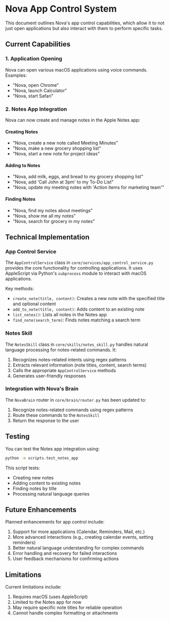 # Nova App Control System

This document outlines Nova's app control capabilities, which allow it to not just open applications but also interact with them to perform specific tasks.

## Current Capabilities

### 1. Application Opening

Nova can open various macOS applications using voice commands. Examples:
- "Nova, open Chrome"
- "Nova, launch Calculator"
- "Nova, start Safari"

### 2. Notes App Integration

Nova can now create and manage notes in the Apple Notes app:

#### Creating Notes
- "Nova, create a new note called Meeting Minutes"
- "Nova, make a new grocery shopping list"
- "Nova, start a new note for project ideas"

#### Adding to Notes
- "Nova, add milk, eggs, and bread to my grocery shopping list"
- "Nova, add 'Call John at 3pm' to my To-Do List"
- "Nova, update my meeting notes with 'Action items for marketing team'"

#### Finding Notes
- "Nova, find my notes about meetings"
- "Nova, show me all my notes"
- "Nova, search for grocery in my notes"

## Technical Implementation

### App Control Service

The `AppControlService` class in `core/services/app_control_service.py` provides the core functionality for controlling applications. It uses AppleScript via Python's `subprocess` module to interact with macOS applications.

Key methods:
- `create_note(title, content)`: Creates a new note with the specified title and optional content
- `add_to_note(title, content)`: Adds content to an existing note
- `list_notes()`: Lists all notes in the Notes app
- `find_note(search_term)`: Finds notes matching a search term

### Notes Skill

The `NotesSkill` class in `core/skills/notes_skill.py` handles natural language processing for notes-related commands. It:
1. Recognizes notes-related intents using regex patterns
2. Extracts relevant information (note titles, content, search terms)
3. Calls the appropriate `AppControlService` methods
4. Generates user-friendly responses

### Integration with Nova's Brain

The `NovaBrain` router in `core/brain/router.py` has been updated to:
1. Recognize notes-related commands using regex patterns
2. Route these commands to the `NotesSkill`
3. Return the response to the user

## Testing

You can test the Notes app integration using:
```bash
python -m scripts.test_notes_app
```

This script tests:
- Creating new notes
- Adding content to existing notes
- Finding notes by title
- Processing natural language queries

## Future Enhancements

Planned enhancements for app control include:
1. Support for more applications (Calendar, Reminders, Mail, etc.)
2. More advanced interactions (e.g., creating calendar events, setting reminders)
3. Better natural language understanding for complex commands
4. Error handling and recovery for failed interactions
5. User feedback mechanisms for confirming actions

## Limitations

Current limitations include:
1. Requires macOS (uses AppleScript)
2. Limited to the Notes app for now
3. May require specific note titles for reliable operation
4. Cannot handle complex formatting or attachments
